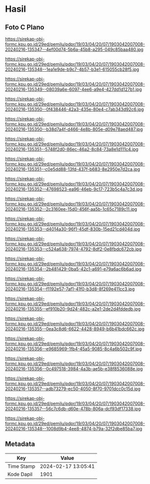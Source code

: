 # Hasil

## Foto C Plano

https://sirekap-obj-formc.kpu.go.id/29ed/pemilu/pdpr/19/03/04/20/07/1903042007008-20240216-135347--4ef00d74-5b6a-45b8-a295-049c85baa480.jpg

https://sirekap-obj-formc.kpu.go.id/29ed/pemilu/pdpr/19/03/04/20/07/1903042007008-20240216-135348--1ea1e9de-b9c7-4b57-b3e1-615055cb28f5.jpg

https://sirekap-obj-formc.kpu.go.id/29ed/pemilu/pdpr/19/03/04/20/07/1903042007008-20240216-135349--08039a6e-6097-4ee6-a9e4-427dd1d127b1.jpg

https://sirekap-obj-formc.kpu.go.id/29ed/pemilu/pdpr/19/03/04/20/07/1903042007008-20240216-135350--0f438446-42a3-435e-80e4-c7ab343d92c6.jpg

https://sirekap-obj-formc.kpu.go.id/29ed/pemilu/pdpr/19/03/04/20/07/1903042007008-20240216-135350--b38d7a4f-d466-4e8b-805e-d09e78aed487.jpg

https://sirekap-obj-formc.kpu.go.id/29ed/pemilu/pdpr/19/03/04/20/07/1903042007008-20240216-135351--5748f2d0-86ec-46a2-8c84-73a8e1d111c4.jpg

https://sirekap-obj-formc.kpu.go.id/29ed/pemilu/pdpr/19/03/04/20/07/1903042007008-20240216-135351--c0e5dd88-13fd-437f-b683-8e2950e7d2ca.jpg

https://sirekap-obj-formc.kpu.go.id/29ed/pemilu/pdpr/19/03/04/20/07/1903042007008-20240216-135352--47698523-ea96-46eb-9c17-723b5c4a7c3d.jpg

https://sirekap-obj-formc.kpu.go.id/29ed/pemilu/pdpr/19/03/04/20/07/1903042007008-20240216-135352--2c3160ee-15d0-456f-aa5b-1c65c7189c11.jpg

https://sirekap-obj-formc.kpu.go.id/29ed/pemilu/pdpr/19/03/04/20/07/1903042007008-20240216-135353--d4014a30-96f1-45df-830b-15ed21cd404d.jpg

https://sirekap-obj-formc.kpu.go.id/29ed/pemilu/pdpr/19/03/04/20/07/1903042007008-20240216-135353--c524a638-7974-4792-8df2-0e8fbdc672cb.jpg

https://sirekap-obj-formc.kpu.go.id/29ed/pemilu/pdpr/19/03/04/20/07/1903042007008-20240216-135354--2b481429-0ba5-42c1-a691-e79a6ac6b6ad.jpg

https://sirekap-obj-formc.kpu.go.id/29ed/pemilu/pdpr/19/03/04/20/07/1903042007008-20240216-135354--f1192e57-7af1-41f0-b3d8-8f269e411cc3.jpg

https://sirekap-obj-formc.kpu.go.id/29ed/pemilu/pdpr/19/03/04/20/07/1903042007008-20240216-135355--ef910b20-9d24-482c-a2e1-2de2d4fddedb.jpg

https://sirekap-obj-formc.kpu.go.id/29ed/pemilu/pdpr/19/03/04/20/07/1903042007008-20240216-135355--0ea3c8d6-6622-4428-8949-b6b41bdc662c.jpg

https://sirekap-obj-formc.kpu.go.id/29ed/pemilu/pdpr/19/03/04/20/07/1903042007008-20240216-135356--e9685969-1fb4-45a5-9085-8c4a6b502c9f.jpg

https://sirekap-obj-formc.kpu.go.id/29ed/pemilu/pdpr/19/03/04/20/07/1903042007008-20240216-135356--0c497518-3984-4a3b-ae5b-e38f8536088e.jpg

https://sirekap-obj-formc.kpu.go.id/29ed/pemilu/pdpr/19/03/04/20/07/1903042007008-20240216-135357--adb73279-ec50-4050-8f70-9701dcc0c15d.jpg

https://sirekap-obj-formc.kpu.go.id/29ed/pemilu/pdpr/19/03/04/20/07/1903042007008-20240216-135357--56c7c6db-d60e-478b-806a-dcf93df17338.jpg

https://sirekap-obj-formc.kpu.go.id/29ed/pemilu/pdpr/19/03/04/20/07/1903042007008-20240216-135348--1008d9b4-4ee8-4874-b79a-32f2dbe85ba7.jpg


## Metadata

| Key        | Value               |
| ---------- | ------------------- |
| Time Stamp | 2024-02-17 13:05:41 |
| Kode Dapil | 1901                |



